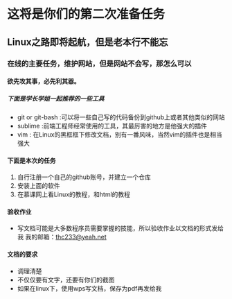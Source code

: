 # 这将是你们的第二次准备任务
## Linux之路即将起航，但是老本行不能忘
### 在线的主要任务，维护网站，但是网站不会写，那怎么可以
#### 欲先攻其事，必先利其器。

##### 下面是学长学姐一起推荐的一些工具

- git or git-bash :可以将一些自己写的代码备份到github上或者其他类似的网站
- sublime :前端工程师经常使用的工具，其最厉害的地方是他强大的插件
- vim : 在Linux的黑框框下修改文档，别有一番风味，当然vim的插件也是相当强大

#### 下面是本次的任务
1. 自行注册一个自己的github账号，并建立一个仓库
1. 安装上面的软件
1. 在慕课网上看Linux的教程，和html的教程

#### 验收作业
- 写文档可能是大多数程序员需要掌握的技能，所以验收作业以文档的形式发给我 我的邮箱：thc233@yeah.net
#### 文档的要求
- 调理清楚
- 不仅仅要有文字，还要有你们的截图
- 如果在linux下，使用wps写文档，保存为pdf再发给我



